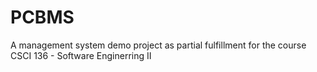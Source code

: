 # PCBMS
 A management system demo project as partial fulfillment for the course CSCI 136 - Software Enginerring II
